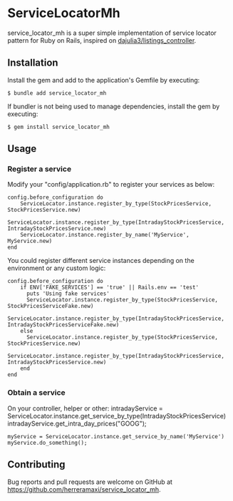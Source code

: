 # ServiceLocatorMh

service_locator_mh is a super simple implementation of service locator pattern for Ruby on Rails, inspired on [dajulia3/listings_controller](https://gist.github.com/dajulia3/5479980).

## Installation

Install the gem and add to the application's Gemfile by executing:

    $ bundle add service_locator_mh

If bundler is not being used to manage dependencies, install the gem by executing:

    $ gem install service_locator_mh

## Usage
### Register a service
Modify your "config/application.rb" to register your services as below:
```
config.before_configuration do
    ServiceLocator.instance.register_by_type(StockPricesService, StockPricesService.new)
    ServiceLocator.instance.register_by_type(IntradayStockPricesService, IntradayStockPricesService.new)
    ServiceLocator.instance.register_by_name('MyService', MyService.new)
end
```
You could register different service instances depending on the environment or any custom logic:
```
config.before_configuration do     
    if ENV['FAKE_SERVICES'] == 'true' || Rails.env == 'test'
      puts 'Using fake services'
      ServiceLocator.instance.register_by_type(StockPricesService, StockPricesServiceFake.new)
      ServiceLocator.instance.register_by_type(IntradayStockPricesService, IntradayStockPricesServiceFake.new)
    else
      ServiceLocator.instance.register_by_type(StockPricesService, StockPricesService.new)
      ServiceLocator.instance.register_by_type(IntradayStockPricesService, IntradayStockPricesService.new)
    end
end
```

### Obtain a service
On your controller, helper or other:
    intradayService = ServiceLocator.instance.get_service_by_type(IntradayStockPricesService)
    intradayService.get_intra_day_prices("GOOG");

    myService = ServiceLocator.instance.get_service_by_name('MyService')
    myService.do_something();

## Contributing

Bug reports and pull requests are welcome on GitHub at https://github.com/herreramaxi/service_locator_mh.

